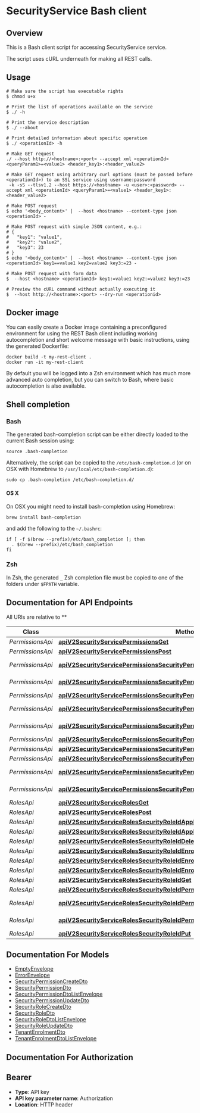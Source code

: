 # SecurityService Bash client

## Overview

This is a Bash client script for accessing SecurityService service.

The script uses cURL underneath for making all REST calls.

## Usage

```shell
# Make sure the script has executable rights
$ chmod u+x 

# Print the list of operations available on the service
$ ./ -h

# Print the service description
$ ./ --about

# Print detailed information about specific operation
$ ./ <operationId> -h

# Make GET request
./ --host http://<hostname>:<port> --accept xml <operationId> <queryParam1>=<value1> <header_key1>:<header_value2>

# Make GET request using arbitrary curl options (must be passed before <operationId>) to an SSL service using username:password
 -k -sS --tlsv1.2 --host https://<hostname> -u <user>:<password> --accept xml <operationId> <queryParam1>=<value1> <header_key1>:<header_value2>

# Make POST request
$ echo '<body_content>' |  --host <hostname> --content-type json <operationId> -

# Make POST request with simple JSON content, e.g.:
# {
#   "key1": "value1",
#   "key2": "value2",
#   "key3": 23
# }
$ echo '<body_content>' |  --host <hostname> --content-type json <operationId> key1==value1 key2=value2 key3:=23 -

# Make POST request with form data
$  --host <hostname> <operationId> key1:=value1 key2:=value2 key3:=23

# Preview the cURL command without actually executing it
$  --host http://<hostname>:<port> --dry-run <operationid>

```

## Docker image

You can easily create a Docker image containing a preconfigured environment
for using the REST Bash client including working autocompletion and short
welcome message with basic instructions, using the generated Dockerfile:

```shell
docker build -t my-rest-client .
docker run -it my-rest-client
```

By default you will be logged into a Zsh environment which has much more
advanced auto completion, but you can switch to Bash, where basic autocompletion
is also available.

## Shell completion

### Bash

The generated bash-completion script can be either directly loaded to the current Bash session using:

```shell
source .bash-completion
```

Alternatively, the script can be copied to the `/etc/bash-completion.d` (or on OSX with Homebrew to `/usr/local/etc/bash-completion.d`):

```shell
sudo cp .bash-completion /etc/bash-completion.d/
```

#### OS X

On OSX you might need to install bash-completion using Homebrew:

```shell
brew install bash-completion
```

and add the following to the `~/.bashrc`:

```shell
if [ -f $(brew --prefix)/etc/bash_completion ]; then
  . $(brew --prefix)/etc/bash_completion
fi
```

### Zsh

In Zsh, the generated `_` Zsh completion file must be copied to one of the folders under `$FPATH` variable.

## Documentation for API Endpoints

All URIs are relative to **

Class | Method | HTTP request | Description
------------ | ------------- | ------------- | -------------
*PermissionsApi* | [**apiV2SecurityServicePermissionsGet**](docs/PermissionsApi.md#apiv2securityservicepermissionsget) | **GET** /api/v2/SecurityService/Permissions | 
*PermissionsApi* | [**apiV2SecurityServicePermissionsPost**](docs/PermissionsApi.md#apiv2securityservicepermissionspost) | **POST** /api/v2/SecurityService/Permissions | 
*PermissionsApi* | [**apiV2SecurityServicePermissionsSecurityPermissionIdApplicationsApplicationIdDelete**](docs/PermissionsApi.md#apiv2securityservicepermissionssecuritypermissionidapplicationsapplicationiddelete) | **DELETE** /api/v2/SecurityService/Permissions/{securityPermissionId}/Applications/{applicationId} | 
*PermissionsApi* | [**apiV2SecurityServicePermissionsSecurityPermissionIdApplicationsApplicationIdPost**](docs/PermissionsApi.md#apiv2securityservicepermissionssecuritypermissionidapplicationsapplicationidpost) | **POST** /api/v2/SecurityService/Permissions/{securityPermissionId}/Applications/{applicationId} | 
*PermissionsApi* | [**apiV2SecurityServicePermissionsSecurityPermissionIdDelete**](docs/PermissionsApi.md#apiv2securityservicepermissionssecuritypermissioniddelete) | **DELETE** /api/v2/SecurityService/Permissions/{securityPermissionId} | 
*PermissionsApi* | [**apiV2SecurityServicePermissionsSecurityPermissionIdEnrollmentsEnrollmentIdDelete**](docs/PermissionsApi.md#apiv2securityservicepermissionssecuritypermissionidenrollmentsenrollmentiddelete) | **DELETE** /api/v2/SecurityService/Permissions/{securityPermissionId}/Enrollments/{enrollmentId} | 
*PermissionsApi* | [**apiV2SecurityServicePermissionsSecurityPermissionIdEnrollmentsEnrollmentIdPost**](docs/PermissionsApi.md#apiv2securityservicepermissionssecuritypermissionidenrollmentsenrollmentidpost) | **POST** /api/v2/SecurityService/Permissions/{securityPermissionId}/Enrollments/{enrollmentId} | 
*PermissionsApi* | [**apiV2SecurityServicePermissionsSecurityPermissionIdEnrollmentsGet**](docs/PermissionsApi.md#apiv2securityservicepermissionssecuritypermissionidenrollmentsget) | **GET** /api/v2/SecurityService/Permissions/{securityPermissionId}/Enrollments | 
*PermissionsApi* | [**apiV2SecurityServicePermissionsSecurityPermissionIdGet**](docs/PermissionsApi.md#apiv2securityservicepermissionssecuritypermissionidget) | **GET** /api/v2/SecurityService/Permissions/{securityPermissionId} | 
*PermissionsApi* | [**apiV2SecurityServicePermissionsSecurityPermissionIdPut**](docs/PermissionsApi.md#apiv2securityservicepermissionssecuritypermissionidput) | **PUT** /api/v2/SecurityService/Permissions/{securityPermissionId} | 
*PermissionsApi* | [**apiV2SecurityServicePermissionsSecurityPermissionIdRolesSecurityRoleIdDelete**](docs/PermissionsApi.md#apiv2securityservicepermissionssecuritypermissionidrolessecurityroleiddelete) | **DELETE** /api/v2/SecurityService/Permissions/{securityPermissionId}/Roles/{securityRoleId} | 
*PermissionsApi* | [**apiV2SecurityServicePermissionsSecurityPermissionIdRolesSecurityRoleIdPost**](docs/PermissionsApi.md#apiv2securityservicepermissionssecuritypermissionidrolessecurityroleidpost) | **POST** /api/v2/SecurityService/Permissions/{securityPermissionId}/Roles/{securityRoleId} | 
*RolesApi* | [**apiV2SecurityServiceRolesGet**](docs/RolesApi.md#apiv2securityservicerolesget) | **GET** /api/v2/SecurityService/Roles | 
*RolesApi* | [**apiV2SecurityServiceRolesPost**](docs/RolesApi.md#apiv2securityservicerolespost) | **POST** /api/v2/SecurityService/Roles | 
*RolesApi* | [**apiV2SecurityServiceRolesSecurityRoleIdApplicationsApplicationIdDelete**](docs/RolesApi.md#apiv2securityservicerolessecurityroleidapplicationsapplicationiddelete) | **DELETE** /api/v2/SecurityService/Roles/{securityRoleId}/Applications/{applicationId} | 
*RolesApi* | [**apiV2SecurityServiceRolesSecurityRoleIdApplicationsApplicationIdPost**](docs/RolesApi.md#apiv2securityservicerolessecurityroleidapplicationsapplicationidpost) | **POST** /api/v2/SecurityService/Roles/{securityRoleId}/Applications/{applicationId} | 
*RolesApi* | [**apiV2SecurityServiceRolesSecurityRoleIdDelete**](docs/RolesApi.md#apiv2securityservicerolessecurityroleiddelete) | **DELETE** /api/v2/SecurityService/Roles/{securityRoleId} | 
*RolesApi* | [**apiV2SecurityServiceRolesSecurityRoleIdEnrollmentsEnrollmentIdDelete**](docs/RolesApi.md#apiv2securityservicerolessecurityroleidenrollmentsenrollmentiddelete) | **DELETE** /api/v2/SecurityService/Roles/{securityRoleId}/Enrollments/{enrollmentId} | 
*RolesApi* | [**apiV2SecurityServiceRolesSecurityRoleIdEnrollmentsEnrollmentIdPost**](docs/RolesApi.md#apiv2securityservicerolessecurityroleidenrollmentsenrollmentidpost) | **POST** /api/v2/SecurityService/Roles/{securityRoleId}/Enrollments/{enrollmentId} | 
*RolesApi* | [**apiV2SecurityServiceRolesSecurityRoleIdEnrollmentsGet**](docs/RolesApi.md#apiv2securityservicerolessecurityroleidenrollmentsget) | **GET** /api/v2/SecurityService/Roles/{securityRoleId}/Enrollments | 
*RolesApi* | [**apiV2SecurityServiceRolesSecurityRoleIdGet**](docs/RolesApi.md#apiv2securityservicerolessecurityroleidget) | **GET** /api/v2/SecurityService/Roles/{securityRoleId} | 
*RolesApi* | [**apiV2SecurityServiceRolesSecurityRoleIdPermissionsGet**](docs/RolesApi.md#apiv2securityservicerolessecurityroleidpermissionsget) | **GET** /api/v2/SecurityService/Roles/{securityRoleId}/Permissions | 
*RolesApi* | [**apiV2SecurityServiceRolesSecurityRoleIdPermissionsSecurityPermissionIdDelete**](docs/RolesApi.md#apiv2securityservicerolessecurityroleidpermissionssecuritypermissioniddelete) | **DELETE** /api/v2/SecurityService/Roles/{securityRoleId}/Permissions/{securityPermissionId} | 
*RolesApi* | [**apiV2SecurityServiceRolesSecurityRoleIdPermissionsSecurityPermissionIdPost**](docs/RolesApi.md#apiv2securityservicerolessecurityroleidpermissionssecuritypermissionidpost) | **POST** /api/v2/SecurityService/Roles/{securityRoleId}/Permissions/{securityPermissionId} | 
*RolesApi* | [**apiV2SecurityServiceRolesSecurityRoleIdPut**](docs/RolesApi.md#apiv2securityservicerolessecurityroleidput) | **PUT** /api/v2/SecurityService/Roles/{securityRoleId} | 


## Documentation For Models

 - [EmptyEnvelope](docs/EmptyEnvelope.md)
 - [ErrorEnvelope](docs/ErrorEnvelope.md)
 - [SecurityPermissionCreateDto](docs/SecurityPermissionCreateDto.md)
 - [SecurityPermissionDto](docs/SecurityPermissionDto.md)
 - [SecurityPermissionDtoListEnvelope](docs/SecurityPermissionDtoListEnvelope.md)
 - [SecurityPermissionUpdateDto](docs/SecurityPermissionUpdateDto.md)
 - [SecurityRoleCreateDto](docs/SecurityRoleCreateDto.md)
 - [SecurityRoleDto](docs/SecurityRoleDto.md)
 - [SecurityRoleDtoListEnvelope](docs/SecurityRoleDtoListEnvelope.md)
 - [SecurityRoleUpdateDto](docs/SecurityRoleUpdateDto.md)
 - [TenantEnrolmentDto](docs/TenantEnrolmentDto.md)
 - [TenantEnrolmentDtoListEnvelope](docs/TenantEnrolmentDtoListEnvelope.md)


## Documentation For Authorization


## Bearer


- **Type**: API key
- **API key parameter name**: Authorization
- **Location**: HTTP header

